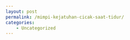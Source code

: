 ```yaml
---
layout: post
permalink: /mimpi-kejatuhan-cicak-saat-tidur/
categories:
    - Uncategorized
---
```


